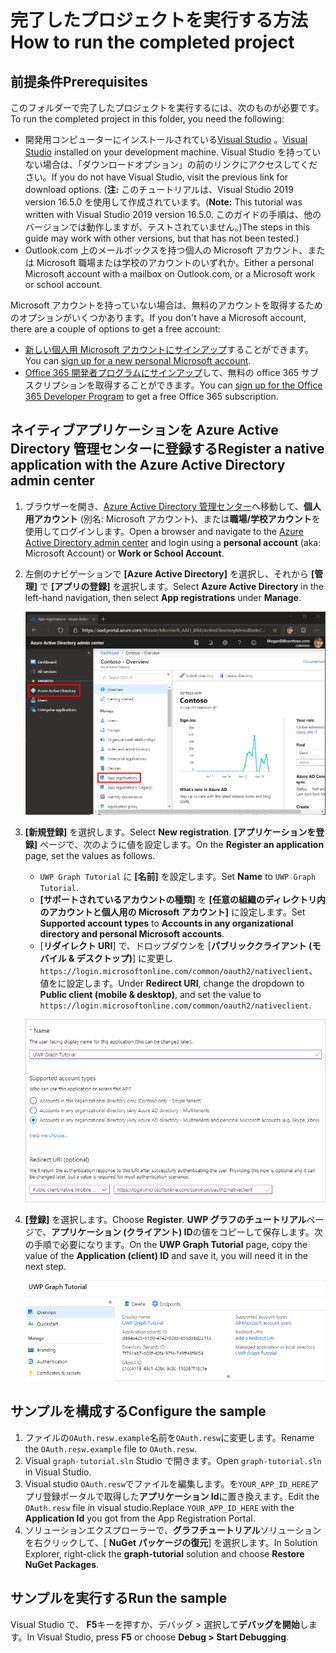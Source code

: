 # <a name="how-to-run-the-completed-project"></a><span data-ttu-id="531d1-101">完了したプロジェクトを実行する方法</span><span class="sxs-lookup"><span data-stu-id="531d1-101">How to run the completed project</span></span>

## <a name="prerequisites"></a><span data-ttu-id="531d1-102">前提条件</span><span class="sxs-lookup"><span data-stu-id="531d1-102">Prerequisites</span></span>

<span data-ttu-id="531d1-103">このフォルダーで完了したプロジェクトを実行するには、次のものが必要です。</span><span class="sxs-lookup"><span data-stu-id="531d1-103">To run the completed project in this folder, you need the following:</span></span>

- <span data-ttu-id="531d1-104">開発用コンピューターにインストールされている[Visual Studio](https://visualstudio.microsoft.com/vs/) 。</span><span class="sxs-lookup"><span data-stu-id="531d1-104">[Visual Studio](https://visualstudio.microsoft.com/vs/) installed on your development machine.</span></span> <span data-ttu-id="531d1-105">Visual Studio を持っていない場合は、「ダウンロードオプション」の前のリンクにアクセスしてください。</span><span class="sxs-lookup"><span data-stu-id="531d1-105">If you do not have Visual Studio, visit the previous link for download options.</span></span> <span data-ttu-id="531d1-106">(**注:** このチュートリアルは、Visual Studio 2019 version 16.5.0 を使用して作成されています。</span><span class="sxs-lookup"><span data-stu-id="531d1-106">(**Note:** This tutorial was written with Visual Studio 2019 version 16.5.0.</span></span> <span data-ttu-id="531d1-107">このガイドの手順は、他のバージョンでは動作しますが、テストされていません。)</span><span class="sxs-lookup"><span data-stu-id="531d1-107">The steps in this guide may work with other versions, but that has not been tested.)</span></span>
- <span data-ttu-id="531d1-108">Outlook.com 上のメールボックスを持つ個人の Microsoft アカウント、または Microsoft 職場または学校のアカウントのいずれか。</span><span class="sxs-lookup"><span data-stu-id="531d1-108">Either a personal Microsoft account with a mailbox on Outlook.com, or a Microsoft work or school account.</span></span>

<span data-ttu-id="531d1-109">Microsoft アカウントを持っていない場合は、無料のアカウントを取得するためのオプションがいくつかあります。</span><span class="sxs-lookup"><span data-stu-id="531d1-109">If you don't have a Microsoft account, there are a couple of options to get a free account:</span></span>

- <span data-ttu-id="531d1-110">[新しい個人用 Microsoft アカウントにサインアップ](https://signup.live.com/signup?wa=wsignin1.0&rpsnv=12&ct=1454618383&rver=6.4.6456.0&wp=MBI_SSL_SHARED&wreply=https://mail.live.com/default.aspx&id=64855&cbcxt=mai&bk=1454618383&uiflavor=web&uaid=b213a65b4fdc484382b6622b3ecaa547&mkt=E-US&lc=1033&lic=1)することができます。</span><span class="sxs-lookup"><span data-stu-id="531d1-110">You can [sign up for a new personal Microsoft account](https://signup.live.com/signup?wa=wsignin1.0&rpsnv=12&ct=1454618383&rver=6.4.6456.0&wp=MBI_SSL_SHARED&wreply=https://mail.live.com/default.aspx&id=64855&cbcxt=mai&bk=1454618383&uiflavor=web&uaid=b213a65b4fdc484382b6622b3ecaa547&mkt=E-US&lc=1033&lic=1).</span></span>
- <span data-ttu-id="531d1-111">[Office 365 開発者プログラムにサインアップ](https://developer.microsoft.com/office/dev-program)して、無料の office 365 サブスクリプションを取得することができます。</span><span class="sxs-lookup"><span data-stu-id="531d1-111">You can [sign up for the Office 365 Developer Program](https://developer.microsoft.com/office/dev-program) to get a free Office 365 subscription.</span></span>

## <a name="register-a-native-application-with-the-azure-active-directory-admin-center"></a><span data-ttu-id="531d1-112">ネイティブアプリケーションを Azure Active Directory 管理センターに登録する</span><span class="sxs-lookup"><span data-stu-id="531d1-112">Register a native application with the Azure Active Directory admin center</span></span>

1. <span data-ttu-id="531d1-113">ブラウザーを開き、[Azure Active Directory 管理センター](https://aad.portal.azure.com)へ移動して、**個人用アカウント** (別名: Microsoft アカウント)、または**職場/学校アカウント**を使用してログインします。</span><span class="sxs-lookup"><span data-stu-id="531d1-113">Open a browser and navigate to the [Azure Active Directory admin center](https://aad.portal.azure.com) and login using a **personal account** (aka: Microsoft Account) or **Work or School Account**.</span></span>

1. <span data-ttu-id="531d1-114">左側のナビゲーションで **[Azure Active Directory]** を選択し、それから **[管理]** で **[アプリの登録]** を選択します。</span><span class="sxs-lookup"><span data-stu-id="531d1-114">Select **Azure Active Directory** in the left-hand navigation, then select **App registrations** under **Manage**.</span></span>

    ![<span data-ttu-id="531d1-115">アプリの登録のスクリーンショット</span><span class="sxs-lookup"><span data-stu-id="531d1-115">A screenshot of the App registrations</span></span> ](/tutorial/images/aad-portal-app-registrations.png)

1. <span data-ttu-id="531d1-116">**[新規登録]** を選択します。</span><span class="sxs-lookup"><span data-stu-id="531d1-116">Select **New registration**.</span></span> <span data-ttu-id="531d1-117">**[アプリケーションを登録]** ページで、次のように値を設定します。</span><span class="sxs-lookup"><span data-stu-id="531d1-117">On the **Register an application** page, set the values as follows.</span></span>

    - <span data-ttu-id="531d1-118">`UWP Graph Tutorial` に **[名前]** を設定します。</span><span class="sxs-lookup"><span data-stu-id="531d1-118">Set **Name** to `UWP Graph Tutorial`.</span></span>
    - <span data-ttu-id="531d1-119">**[サポートされているアカウントの種類]** を **[任意の組織のディレクトリ内のアカウントと個人用の Microsoft アカウント]** に設定します。</span><span class="sxs-lookup"><span data-stu-id="531d1-119">Set **Supported account types** to **Accounts in any organizational directory and personal Microsoft accounts**.</span></span>
    - <span data-ttu-id="531d1-120">[**リダイレクト URI**] で、ドロップダウンを [**パブリッククライアント (モバイル & デスクトップ)**] に変更し`https://login.microsoftonline.com/common/oauth2/nativeclient`、値をに設定します。</span><span class="sxs-lookup"><span data-stu-id="531d1-120">Under **Redirect URI**, change the dropdown to **Public client (mobile & desktop)**, and set the value to `https://login.microsoftonline.com/common/oauth2/nativeclient`.</span></span>

    ![[アプリケーションを登録する] ページのスクリーンショット](/tutorial/images/aad-register-app.png)

1. <span data-ttu-id="531d1-122">**[登録]** を選択します。</span><span class="sxs-lookup"><span data-stu-id="531d1-122">Choose **Register**.</span></span> <span data-ttu-id="531d1-123">**UWP グラフのチュートリアル**ページで、**アプリケーション (クライアント) ID**の値をコピーして保存します。次の手順で必要になります。</span><span class="sxs-lookup"><span data-stu-id="531d1-123">On the **UWP Graph Tutorial** page, copy the value of the **Application (client) ID** and save it, you will need it in the next step.</span></span>

    ![新しいアプリ登録のアプリケーション ID のスクリーンショット](/tutorial/images/aad-application-id.png)

## <a name="configure-the-sample"></a><span data-ttu-id="531d1-125">サンプルを構成する</span><span class="sxs-lookup"><span data-stu-id="531d1-125">Configure the sample</span></span>

1. <span data-ttu-id="531d1-126">ファイルの`OAuth.resw.example`名前を`OAuth.resw`に変更します。</span><span class="sxs-lookup"><span data-stu-id="531d1-126">Rename the `OAuth.resw.example` file to `OAuth.resw`.</span></span>
1. <span data-ttu-id="531d1-127">Visual `graph-tutorial.sln` Studio で開きます。</span><span class="sxs-lookup"><span data-stu-id="531d1-127">Open `graph-tutorial.sln` in Visual Studio.</span></span>
1. <span data-ttu-id="531d1-128">Visual studio `OAuth.resw`でファイルを編集します。を`YOUR_APP_ID_HERE`アプリ登録ポータルで取得した**アプリケーション Id**に置き換えます。</span><span class="sxs-lookup"><span data-stu-id="531d1-128">Edit the `OAuth.resw` file in visual studio.Replace `YOUR_APP_ID_HERE` with the **Application Id** you got from the App Registration Portal.</span></span>
1. <span data-ttu-id="531d1-129">ソリューションエクスプローラーで、**グラフチュートリアル**ソリューションを右クリックして、[ **NuGet パッケージの復元**] を選択します。</span><span class="sxs-lookup"><span data-stu-id="531d1-129">In Solution Explorer, right-click the **graph-tutorial** solution and choose **Restore NuGet Packages**.</span></span>

## <a name="run-the-sample"></a><span data-ttu-id="531d1-130">サンプルを実行する</span><span class="sxs-lookup"><span data-stu-id="531d1-130">Run the sample</span></span>

<span data-ttu-id="531d1-131">Visual Studio で、 **F5**キーを押すか、デバッグ > 選択して**デバッグを開始**します。</span><span class="sxs-lookup"><span data-stu-id="531d1-131">In Visual Studio, press **F5** or choose **Debug > Start Debugging**.</span></span>
